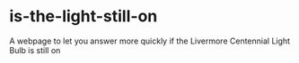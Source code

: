 # is-the-light-still-on
A webpage to let you answer more quickly if the Livermore Centennial Light Bulb is still on
